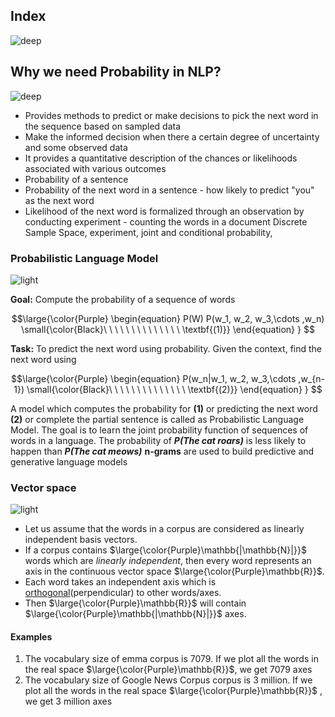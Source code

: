 ## Index
![deep](https://user-images.githubusercontent.com/12748752/126882429-37cbd66d-213c-4c00-b145-37773c820bf3.png)

## Why we need Probability in NLP?
![deep](https://user-images.githubusercontent.com/12748752/126882429-37cbd66d-213c-4c00-b145-37773c820bf3.png)
*  Provides methods to predict or make decisions to pick the next word in the sequence based on sampled data
*  Make the informed decision when there a certain degree of uncertainty and some observed data
*  It provides a quantitative description of the chances or likelihoods associated with various outcomes
*  Probability of a sentence
*  Probability of the next word in a sentence - how likely to predict "you" as the next word
*  Likelihood of the next word is formalized through an observation by conducting experiment - counting the words in a document
Discrete Sample Space, experiment, joint and conditional probability,

### Probabilistic Language Model
![light](https://user-images.githubusercontent.com/12748752/126882430-cb0aa865-0c15-43f9-85d6-e6ce589c8772.png)

**Goal:** Compute the probability of a sequence of words

$$\large{\color{Purple} 
\begin{equation}
P(W) P(w_1, w_2, w_3,\cdots ,w_n) \small{\color{Black}\ \ \ \ \ \ \ \ \ \ \ \ \ \ \textbf{(1)}}
\end{equation}
}
$$

**Task:** To predict the next word using probability. Given the context, find the next word using

$$\large{\color{Purple} 
\begin{equation}
 P(w_n|w_1, w_2, w_3,\cdots ,w_{n-1})  \small{\color{Black}\ \ \ \ \ \ \ \ \ \ \ \ \ \ \textbf{(2)}}
\end{equation}
}
$$


A model which computes the probability for **(1)** or predicting the next word **(2)** or complete the partial sentence is called as Probabilistic Language Model. The goal is to learn the joint probability function of sequences of words in a language. The probability of **_P(The cat roars)_** is less likely to happen than **_P(The cat meows)_** **n-grams** are used to build predictive and generative language models

### Vector space
![light](https://user-images.githubusercontent.com/12748752/126882430-cb0aa865-0c15-43f9-85d6-e6ce589c8772.png)
* Let us assume that the words in a corpus are considered as linearly independent basis vectors.
* If a corpus contains $\large{\color{Purple}\mathbb{|\mathbb{N}|}}$ words which are _linearly independent_, then every word represents an axis in the continuous vector space $\large{\color{Purple}\mathbb{R}}$.
* Each word takes an independent axis which is [orthogonal](https://en.wikipedia.org/wiki/Orthonormality)(perpendicular) to other words/axes. 
* Then $\large{\color{Purple}\mathbb{R}}$ will contain $\large{\color{Purple}\mathbb{|\mathbb{N}|}}$ axes.

#### Examples
1. The vocabulary size of emma corpus is 7079. If we plot all the words in the real space $\large{\color{Purple}\mathbb{R}}$, we get 7079 axes
2. The vocabulary size of Google News Corpus corpus is 3 million. If we plot all the words in the real space $\large{\color{Purple}\mathbb{R}}$ , we get 3 million axes

